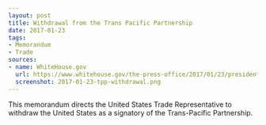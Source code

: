 ```yaml
---
layout: post
title: Withdrawal from the Trans Pacific Partnership
date: 2017-01-23
tags:
- Memorandum
- Trade
sources:
- name: WhiteHouse.gov
  url: https://www.whitehouse.gov/the-press-office/2017/01/23/presidential-memorandum-regarding-withdrawal-united-states-trans-pacific
  screenshot: 2017-01-23-tpp-withdrawal.png
---
```

This memorandum directs the United States Trade Representative to withdraw the United States as a signatory of the Trans-Pacific Partnership.